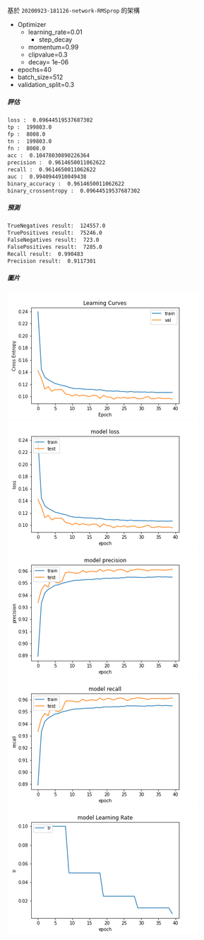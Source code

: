 基於 `20200923-181126-network-RMSprop` 的架構
- Optimizer
    - learning_rate=0.01
        - step_decay
    - momentum=0.99
    - clipvalue=0.3
    - decay= 1e-06
- epochs=40
- batch_size=512
- validation_split=0.3

##### 評估

```
loss :  0.09644519537687302
tp :  199803.0
fp :  8008.0
tn :  199803.0
fn :  8008.0
acc :  0.10478030890226364
precision :  0.9614650011062622
recall :  0.9614650011062622
auc :  0.9940944910049438
binary_accuracy :  0.9614650011062622
binary_crossentropy :  0.09644519537687302
```

##### 預測

```
TrueNegatives result:  124557.0
TruePositives result:  75246.0
FalseNegatives result:  723.0
FalsePositives result:  7285.0
Recall result:  0.990483
Precision result:  0.9117301
```

##### 圖片
![](cross_entropy_graph_decay.png)
![](loss.png)
![](precision.png)
![](recall.png)
![](lr_decay.png)
